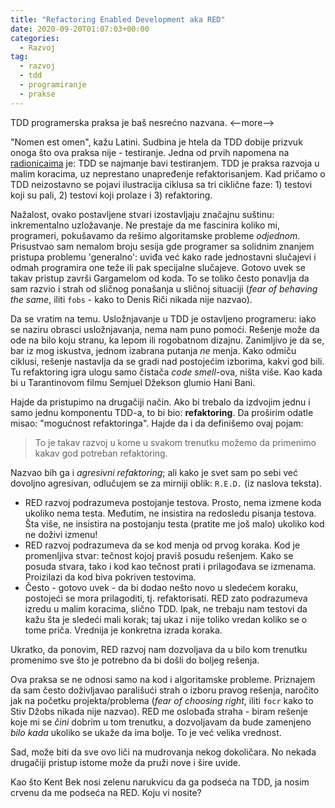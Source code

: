 ```yaml
---
title: "Refactoring Enabled Development aka RED"
date: 2020-09-20T01:07:03+00:00
categories:
  - Razvoj
tag:
  - razvoj
  - tdd
  - programiranje
  - prakse
---
```


TDD programerska praksa je baš nesrećno nazvana.
<--more--\>

"Nomen est omen", kažu Latini. Sudbina je htela da TDD dobije prizvuk onoga što ova praksa nije - testiranje. Jedna od prvih napomena na [radionicaima](https://oblacodemia.com) je: TDD se najmanje bavi testiranjem. TDD je praksa razvoja u malim koracima, uz neprestano unapređenje refaktorisanjem. Kad pričamo o TDD neizostavno se pojavi ilustracija ciklusa sa tri ciklične faze: 1) testovi koji su pali, 2) testovi koji prolaze i 3) refaktoring.

Nažalost, ovako postavljene stvari izostavljaju značajnu suštinu: inkrementalno uzložavanje. Ne prestaje da me fascinira koliko mi, programeri, pokušavamo da rešimo algoritamske probleme _odjednom_. Prisustvao sam nemalom broju sesija gde programer sa solidnim znanjem pristupa problemu 'generalno': uviđa već kako rade jednostavni slučajevi i odmah programira one teže ili pak specijalne slučajeve. Gotovo uvek se takav pristup završi Gargamelom od koda. To se toliko često ponavlja da sam razvio i strah od sličnog ponašanja u sličnoj situaciji (_fear of behaving the same_, iliti `fobs` - kako to Denis Riči nikada nije nazvao).

Da se vratim na temu. Usložnjavanje u TDD je ostavljeno programeru: iako se naziru obrasci usložnjavanja, nema nam puno pomoći. Rešenje može da ode na bilo koju stranu, ka lepom ili rogobatnom dizajnu. Zanimljivo je da se, bar iz mog iskustva, jednom izabrana putanja _ne_ menja. Kako odmiču ciklusi, rešenje nastavlja da se gradi nad postojećim izborima, kakvi god bili. Tu refaktoring igra ulogu samo čistača _code smell_-ova, ništa više. Kao kada bi u Tarantinovom filmu Semjuel Džekson glumio Hani Bani.

Hajde da pristupimo na drugačiji način. Ako bi trebalo da izdvojim jednu i samo jednu komponentu TDD-a, to bi bio: **refaktoring**. Da proširim odatle misao: "mogućnost refaktoringa". Hajde da i da definišemo ovaj pojam:

> To je takav razvoj u kome u svakom trenutku možemo da primenimo kakav god potreban refaktoring.

Nazvao bih ga i _agresivni refaktoring_; ali kako je svet sam po sebi već dovoljno agresivan, odlučujem se za mirniji oblik: `R.E.D.` (iz naslova teksta).

+ RED razvoj podrazumeva postojanje testova. Prosto, nema izmene koda ukoliko nema testa. Međutim, ne insistira na redosledu pisanja testova. Šta više, ne insistira na postojanju testa (pratite me još malo) ukoliko kod ne doživi izmenu!
+ RED razvoj podrazumeva da se kod menja od prvog koraka. Kod je promenljiva stvar: tečnost kojoj praviš posudu rešenjem. Kako se posuda stvara, tako i kod kao tečnost prati i prilagođava se izmenama. Proizilazi da kod biva pokriven testovima.
+ Često - gotovo uvek - da bi dodao nešto novo u sledećem koraku, postojeći se mora prilagoditi, tj. refaktorisati. RED zato podrazumeva izredu u malim koracima, slično TDD. Ipak, ne trebaju nam testovi da kažu šta je sledeći mali korak; taj ukaz i nije toliko vredan koliko se o tome priča. Vrednija je konkretna izrada koraka.

Ukratko, da ponovim, RED razvoj nam dozvoljava da u bilo kom trenutku promenimo sve što je potrebno da bi došli do boljeg rešenja.

Ova praksa se ne odnosi samo na kod i algoritamske probleme. Priznajem da sam često doživljavao parališući strah o izboru pravog rešenja, naročito jak na početku projekta/problema (_fear of choosing right_, iliti `focr` kako to Stiv Džobs nikada nije nazvao). RED me oslobađa straha - biram rešenje koje mi se _čini_ dobrim u tom trenutku, a dozvoljavam da bude zamenjeno _bilo kada_ ukoliko se ukaže da ima bolje. To je već velika vrednost.

Sad, može biti da sve ovo liči na mudrovanja nekog dokoličara. No nekada drugačiji pristup istome može da pruži nove i šire uvide.

Kao što Kent Bek nosi zelenu narukvicu da ga podseća na TDD, ja nosim crvenu da me podseća na RED. Koju vi nosite?
